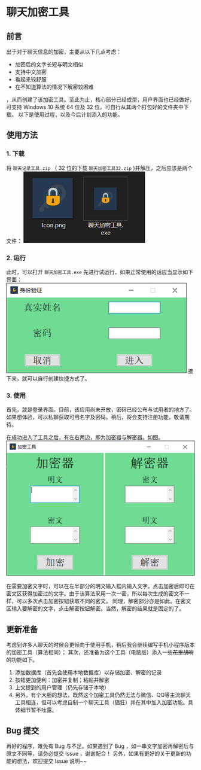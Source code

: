 # 聊天加密工具

## 前言
出于对于聊天信息的加密，主要从以下几点考虑：
 - 加密后的文字长短与明文相似
 - 支持中文加密
 - 看起来较舒服
 - 在不知道算法的情况下解密较困难

，从而创建了该加密工具。至此为止，核心部分已经成型，用户界面也已经做好，可支持 Windows 10 系统 64 位及 32 位，可自行从其两个打包好的文件夹中下载。
以下是使用过程，以及今后计划添入的功能。

## 使用方法

### 1. 下载
将 `聊天记录工具.zip` （ 32 位的下载 `聊天加密工具32.zip` )并解压，之后应该是两个文件：
![READMEhelper\img.png](img.png)

### 2. 运行
此时，可以打开 `聊天加密工具.exe` 先进行试运行，如果正常使用的话应当显示如下界面：
![READMEhelper\img_1.png](img_1.png)
接下来，就可以自行创建快捷方式了。

### 3. 使用
首先，就是登录界面。目前，该应用尚未开放，密码已经公布与试用者的地方了。如果想体验，可以私聊获取可用名字及密码。稍后，将会支持注册功能，敬请期待。

在成功进入了工具之后，有左右两边，即为加密器与解密器。如图。
![READMEhelper\img_2.png](img_2.png)

在需要加密文字时，可以在左半部分的明文输入框内输入文字，点击加密后即可在密文区获得加密过的文字。由于该算法采用一次一密，所以每次生成的密文不一样，可以多次点击加密按钮获取不同的密文。
同理，解密部分亦是如此。在密文区输入要解密的文字，点击解密按钮解密。当然，解密的结果就是固定的了。

## 更新准备
考虑到许多人聊天的时候会更倾向于使用手机，稍后我会继续编写手机小程序版本的加密工具（算法相同）；
其次，还准备为这个工具（电脑版）添入一些~~花里胡哨的~~功能如下。
1. 添加数据库（首先会使用本地数据库）以存储加密、解密的记录
2. 按钮更加便利：加密并复制；粘贴并解密
3. 上文提到的用户管理（仍先存储于本地）
4. 另外，有个大胆的想法，既然这个加密工具仍然无法与微信、QQ等主流聊天工具相连，但可以考虑自制一个聊天工具（猖狂）并在其中加入加密功能。具体细节暂不吐露。

## Bug 提交
再好的程序，难免有 Bug 与不足。如果遇到了 Bug ，如一串文字加密再解密后与原文不同等，请务必提交 Issue ，谢谢配合！
另外，如果有更好的关于更新的功能的想法，欢迎提交 Issue 说明~~
